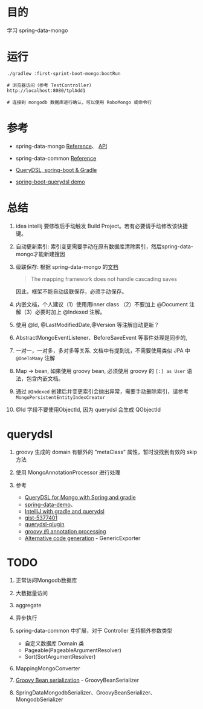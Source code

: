 

# 目的
学习 spring-data-mongo


# 运行

```
./gradlew :first-sprint-boot-mongo:bootRun

# 浏览器访问（参考 TestController)
http://localhost:8080/tplAdd1

# 连接到 mongodb 数据库进行确认，可以使用 RoboMongo 或命令行
```

# 参考
* spring-data-mongo [Reference](http://docs.spring.io/spring-data/data-mongo/docs/1.10.0.RELEASE/reference/html/#repositories.create-instances)、
 [API](http://docs.spring.io/spring-data/data-mongo/docs/1.10.0.RELEASE/api/index.html?org/springframework/data/mongodb/core/MongoTemplate.html)

* spring-data-common [Reference](http://docs.spring.io/spring-data/commons/docs/current/reference/html/)

* [QueryDSL, spring-boot & Gradle](http://stackoverflow.com/questions/22773639/querydsl-spring-boot-gradle)
* [spring-boot-querydsl demo](https://github.com/mariuszs/spring-boot-querydsl/blob/master/build.gradle)


# 总结
1. idea intellij 要修改后手动触发 Build Project。若有必要请手动修改该快捷键。
1. 自动更新索引:  索引变更需要手动在原有数据库清除索引，然后spring-data-mongo才能新建搜因
1. 级联保存: 根据 spring-data-mongo 的[文档](http://docs.spring.io/spring-data/data-mongo/docs/1.10.1.RELEASE/reference/html/#mapping-usage-references)

    > The mapping framework does not handle cascading saves

   因此，框架不能自动级联保存，必须手动保存。

1. 内嵌文档，个人建议（1）使用用inner class （2）不要加上 @Document 注解（3）必要时加上 @Indexed 注解。
1. 使用 @Id, @LastModifiedDate,@Version 等注解自动更新？ 
1.  AbstractMongoEventListener、BeforeSaveEvent 等事件处理是同步的, 
1. 一对一，一对多，多对多等关系. 文档中有提到说，不需要使用类似 JPA 中 `@OneToMany` 注解
1. Map -> bean, 如果使用 groovy bean, 必须使用 groovy 的  `[:] as User` 语法，包含内嵌文档。
1. 通过 `@Indexed` 创建后并变更索引会抛出异常，需要手动删除索引，请参考 `MongoPersistentEntityIndexCreator`
1. @Id 字段不要使用ObjectId, 因为 querydsl 会生成 QObjectId


# querydsl
1. groovy 生成的 domain 有额外的 "metaClass" 属性，暂时没找到有效的 skip 方法
1. 使用 MongoAnnotationProcessor 进行处理
1. 参考

    * [QueryDSL for Mongo with Spring and gradle](http://stackoverflow.com/questions/22564178/querydsl-for-mongo-with-spring-and-gradle)
    * [spring-data-demo](https://github.com/corneil/spring-data-demo)、
    * [IntelliJ with gradle and querydsl](http://stackoverflow.com/questions/29689971/intellij-with-gradle-and-querydsl)
    * [gist-5377401](https://gist.github.com/EdwardBeckett/5377401)
    * [querydsl-plugin](https://github.com/ewerk/gradle-plugins/tree/master/querydsl-plugin)
    * [groovy 的 annotation processing](https://docs.gradle.org/2.4-rc-1/release-notes.html?_ga=1.15443582.930750960.1480575237#support-for-%E2%80%9Cannotation-processing%E2%80%9D-of-groovy-code)
    * [Alternative code generation](http://www.querydsl.com/static/querydsl/2.7.3/reference/html/ch03s02.html) - GenericExporter

# TODO
1. 正常访问Mongodb数据库
1. 大数据量访问
1. aggregate

1. 异步执行
1. spring-data-common 中扩展，对于 Controller 支持额外参数类型
    * 自定义数据库 Domain 类
    * Pageable(PageableArgumentResolver)
    * Sort(SortArgumentResolver)

1. MappingMongoConverter
1. [Groovy Bean serialization](https://github.com/querydsl/querydsl/issues/112) - GroovyBeanSerializer
1. SpringDataMongodbSerializer、GroovyBeanSerializer、MongodbSerializer